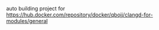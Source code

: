 auto building project for https://hub.docker.com/repository/docker/qbojj/clangd-for-modules/general
